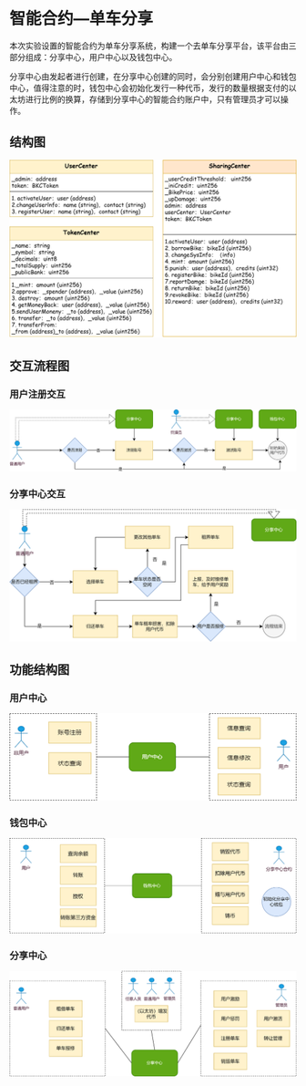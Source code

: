 # 智能合约—单车分享

本次实验设置的智能合约为单车分享系统，构建一个去单车分享平台，该平台由三部分组成：分享中心，用户中心以及钱包中心。

分享中心由发起者进行创建，在分享中心创建的同时，会分别创建用户中心和钱包中心，值得注意的时，钱包中心会初始化发行一种代币，发行的数量根据支付的以太坊进行比例的换算，存储到分享中心的智能合约账户中，只有管理员才可以操作。

## 结构图

![a.drawio](img\a.drawio.png)

## 交互流程图

### 用户注册交互

![a.drawio](img\b.drawio.png)

### 分享中心交互

![](img\c.drawio.png)

## 功能结构图
### 用户中心

![](img\d.png)

### 钱包中心

![f.drawio](img/f.drawio.png)

### 分享中心

![](img/g.png)
